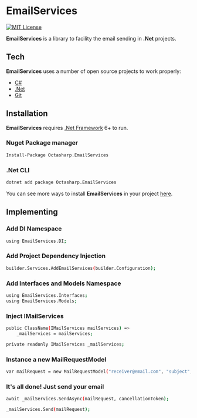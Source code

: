 # EmailServices

[![MIT License](https://img.shields.io/github/license/dotnet/aspnetcore?color=%230b0&style=flat-square)](https://github.com/pedro-octavio/EmailServices/blob/main/LICENSE)

**EmailServices** is a library to facility the email sending in **.Net** projects.

## Tech

**EmailServices** uses a number of open source projects to work properly:

- [C#](https://docs.microsoft.com/en-us/dotnet/csharp/)
- [.Net](https://docs.microsoft.com/en-us/dotnet/)
- [Git](https://git-scm.com/)

## Installation

**EmailServices** requires [.Net Framework](https://docs.microsoft.com/en-us/dotnet/framework/install/guide-for-developers#:~:text=1%20Open%20the%20download%20page%20for%20the%20.NET,architecture%2C%20and%20then%20choose%20Next.%20More%20items...%20) 6+ to run.

### Nuget Package manager
```sh
Install-Package Octasharp.EmailServices
```

### .Net CLI
```sh
dotnet add package Octasharp.EmailServices
```

You can see more ways to install **EmailServices** in your project [here](https://www.nuget.org/packages/Octasharp.EmailServices/).

## Implementing

### Add DI Namespace

```sh
using EmailServices.DI;
```

### Add Project Dependency Injection

```sh
builder.Services.AddEmailServices(builder.Configuration);
```

### Add Interfaces and Models Namespace

```sh
using EmailServices.Interfaces;
using EmailServices.Models;
```

### Inject IMailServices

```sh
public ClassName(IMailServices mailServices) =>
    _mailServices = mailServices;

private readonly IMailServices _mailServices;
```

### Instance a new MailRequestModel

```sh
var mailRequest = new MailRequestModel("receiver@email.com", "subject", "email <strong>body</strong>.");
```

### It's all done! Just send your email

```sh
await _mailServices.SendAsync(mailRequest, cancellationToken);
```

```sh
_mailServices.Send(mailRequest);
```